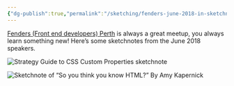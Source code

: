 ```yaml
---
{"dg-publish":true,"permalink":"/sketching/fenders-june-2018-in-sketchnotes/","title":"Fenders June 2018, in sketchnotes","tags":["sketching","sketchnotes"],"created":"2018-06-18"}
---
```



<a href="https://www.fenders.co/" target="_blank">Fenders (Front end developers) Perth</a> is always a great meetup, you always learn something new! Here’s some sketchnotes from the June 2018 speakers.

![Strategy Guide to CSS Custom Properties sketchnote](/img/user/assets/sketching/fenders1.jpeg)

![Sketchnote of “So you think you know HTML?” By Amy Kapernick](/img/user/assets/sketching/fenders2.jpeg)